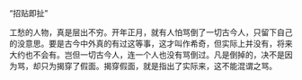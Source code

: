 “招贴即扯”

  

工愁的人物，真是层出不穷。开年正月，就有人怕骂倒了一切古今人，只留下自己的没意思。要是古今中外真的有过这等事，这才叫作希奇，但实际上并没有，将来大约也不会有。岂但一切古今人，连一个人也没有骂倒过。凡是倒掉的，决不是因为骂，却只为揭穿了假面。揭穿假面，就是指出了实际来，这不能混谓之骂。